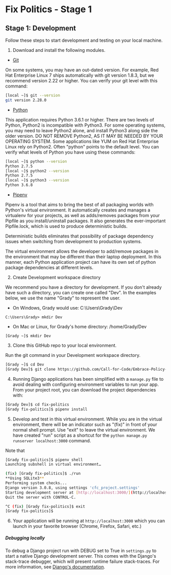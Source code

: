 # Fix Politics - Stage 1

## Stage 1: Development

Follow these steps to start development and testing on your local machine.

1. Download and install the following modules.

* [Git](https://git-scm.com/book/en/v2/Getting-Started-Installing-Git)

On some systems, you may have an out-dated version.  For example, Red Hat
Enterprise Linux 7 ships automatically with git version 1.8.3, but we
recommend version 2.22 or higher.  You can verify your git level with
this command:

```bash
[local ~]$ git --version
git version 2.28.0
```

* [Python](https://www.python.org/downloads/)

This application requires Python 3.6.1 or higher.  There are two levels
of Python, Python2 is incompatible with Python3.  For some operating 
systems, you may need to leave Python2 alone, and install Python3 along side
the older version.  DO NOT REMOVE Python2, AS IT MAY BE NEEDED BY YOUR
OPERATING SYSTEM.  Some applications like YUM on Red Hat Enterprise Linux
rely on Python2.  Often "python" points to the default level.  You can
verify what levels of Python you have using these commands:

```bash
[local ~]$ python --version
Python 2.7.5
[local ~]$ python2 --version
Python 2.7.5
[local ~]$ python3 --version
Python 3.6.8
```

* [Pipenv](https://pypi.org/project/pipenv/)

Pipenv is a tool that aims to bring the best of all packaging worlds with
Python's virtual environment.  It automatically creates and manages a 
virtualenv for your projects, as well as adds/removes packages from your 
Pipfile as you install/uninstall packages. It also generates the ever-important
Pipfile.lock, which is used to produce deterministic builds.

Deterministic builds eliminates that possibility of package dependency 
issues when switching from development to production systems.

The virtual environment allows the developer to add/remove packages in the
environment that may be different than their laptop deployment.  In this
manner, each Python application project can have its own set of python
package dependencies at different levels.


2. Create Development workspace directory

We recommend you have a directory for development.  If you don't already
have such a directory, you can create one called "Dev".  In the examples
below, we use the name "Grady" to represent the user.

* On Windows, Grady would use:  C:\Users\Grady\Dev

```
C:\Users\Grady> mkdir Dev
```

* On Mac or Linux, for Grady's home directory:  /home/Grady/Dev

```
[Grady ~]$ mkdir Dev
```


3. Clone this GitHub repo to your local environment.

Run the git command in your Development workspace directory.

```bash
[Grady ~]$ cd Dev
[Grady Dev]$ git clone https://github.com/Call-for-Code/Embrace-Policy-Reform.git
```

4. Running Django applications has been simplified with a `manage.py` file to
 avoid dealing with configuring environment variables to run your app. From 
your project root, you can download the project dependencies with:

```bash
[Grady Dev]$ cd fix-politics
[Grady fix-politics]$ pipenv install
```

5. Develop and test in this virtual environment.  While you are in the
virtual environment, there will be an indicator such as "(fix)" in front
of your normal shell prompt.  Use "exit" to leave the virtual environment.
We have created "run" script as a shortcut for 
the `python manage.py runserver localhost:3000` command.

Note that 

```bash
[Grady fix-politics]$ pipenv shell
Launching subshell in virtual environment…

(fix) [Grady fix-politics]$ ./run
**Using SQLite3**
Performing system checks...
Django version 3.0.8, using settings 'cfc_project.settings'
Starting development server at [http://localhost:3000/](http://localhost:3000/)
Quit the server with CONTROL-C.

^C (fix) [Grady fix-politics]$ exit
[Grady fix-politics]$

```

6. Your application will be running at `http://localhost:3000` which
you can launch in your favorite browser (Chrome, Firefox, Safari, etc.)


##### Debugging locally
To debug a Django project run with DEBUG set to True in `settings.py` to 
start a native Django development server. This comes with the Django's 
stack-trace debugger, which will present runtime failure stack-traces. For 
more information, see [Django's 
documentation](https://docs.djangoproject.com/en/2.0/ref/settings/).






